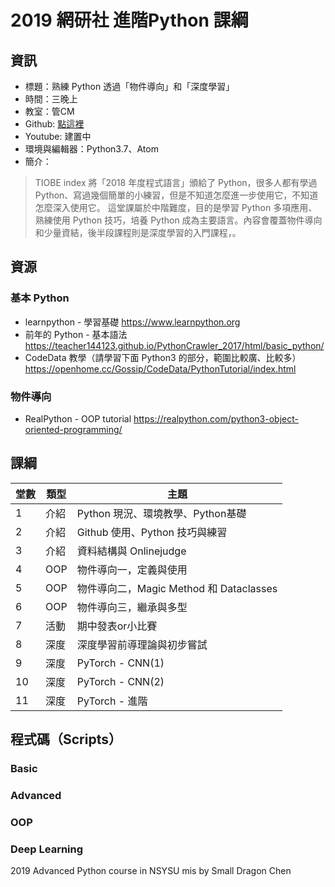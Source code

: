 # 2019 網研社 進階Python 課綱

## 資訊
- 標題：熟練 Python 透過「物件導向」和「深度學習」
- 時間：三晚上
- 教室：管CM
- Github: [點這裡](https://github.com/teacher144123/AdvancedPython_2019)
- Youtube: 建置中
- 環境與編輯器：Python3.7、Atom
- 簡介：
> TIOBE index 將「2018 年度程式語言」頒給了 Python，很多人都有學過 Python、寫過幾個簡單的小練習，但是不知道怎麼進一步使用它，不知道怎麼深入使用它。
> 這堂課屬於中階難度，目的是學習 Python 多項應用、熟練使用 Python 技巧，培養 Python 成為主要語言。內容會覆蓋物件導向和少量資結，後半段課程則是深度學習的入門課程，。

## 資源
### 基本 Python
- learnpython - 學習基礎
https://www.learnpython.org
- 前年的 Python - 基本語法
https://teacher144123.github.io/PythonCrawler_2017/html/basic_python/
- CodeData 教學（請學習下面 Python3 的部分，範圍比較廣、比較多）
https://openhome.cc/Gossip/CodeData/PythonTutorial/index.html

### 物件導向
- RealPython - OOP tutorial
https://realpython.com/python3-object-oriented-programming/

## 課綱

| 堂數 | 類型 | 主題 |
| - | - | - |
|  1 | 介紹 | Python 現況、環境教學、Python基礎 |
|  2 | 介紹 | Github 使用、Python 技巧與練習 |
|  3 | 介紹 | 資料結構與 Onlinejudge |
|  4 | OOP | 物件導向一，定義與使用 |
|  5 | OOP | 物件導向二，Magic Method 和 Dataclasses
|  6 | OOP | 物件導向三，繼承與多型 |
|  7 | 活動 | 期中發表or小比賽 |
|  8 | 深度 | 深度學習前導理論與初步嘗試 |
|  9 | 深度 | PyTorch - CNN(1) |
| 10 | 深度 | PyTorch - CNN(2) |
| 11 | 深度 | PyTorch - 進階 |

## 程式碼（Scripts）
### Basic

### Advanced

### OOP

### Deep Learning

2019 Advanced Python course  in NSYSU mis by Small Dragon Chen
